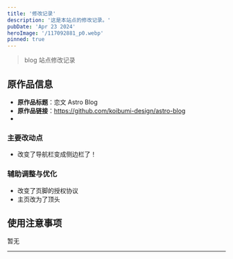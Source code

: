 ```yaml
---
title: '修改记录'
description: '这是本站点的修改记录。'
pubDate: 'Apr 23 2024'
heroImage: '/117092881_p0.webp'
pinned: true
---
```

> blog 站点修改记录 

## 原作品信息

- **原作品标题**：恋文 Astro Blog
- **原作品链接**：https://github.com/koibumi-design/astro-blog
- 
### 主要改动点

- 改变了导航栏变成侧边栏了！



### 辅助调整与优化

- 改变了页脚的授权协议
- 主页改为了顶头

## 使用注意事项

暂无

---
